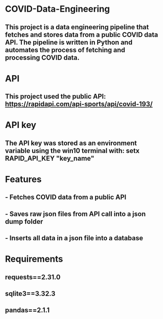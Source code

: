 # COVID-Data-Engineering

## This project is a data engineering pipeline that fetches and stores data from a public COVID data API. The pipeline is written in Python and automates the process of fetching and processing COVID data.

# API
## This project used the public API: https://rapidapi.com/api-sports/api/covid-193/

# API key
## The API key was stored as an environment variable using the win10 terminal with: setx RAPID_API_KEY "key_name"

# Features
## - Fetches COVID data from a public API
## - Saves raw json files from API call into a json dump folder
## - Inserts all data in a json file into a database
  
# Requirements
## requests==2.31.0
## sqlite3==3.32.3
## pandas==2.1.1
